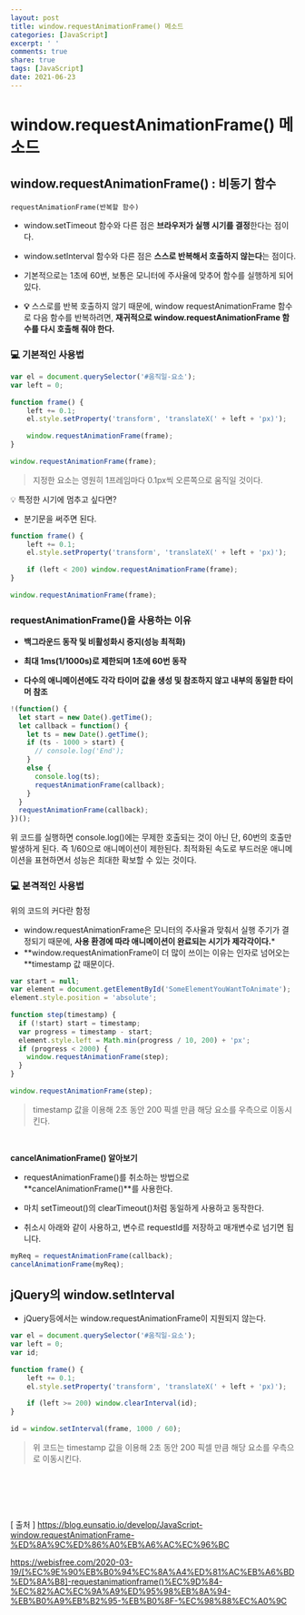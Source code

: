 ```yaml
---
layout: post
title: window.requestAnimationFrame() 메소드
categories: [JavaScript]
excerpt: ' '
comments: true
share: true
tags: [JavaScript]
date: 2021-06-23
---
```



# window.requestAnimationFrame() 메소드



## window.requestAnimationFrame() : 비동기 함수

    requestAnimationFrame(반복할 함수)

* window.setTimeout 함수와 다른 점은 **브라우저가 실행 시기를 결정**한다는 점이다.

* window.setInterval 함수와 다른 점은 **스스로 반복해서 호출하지 않는다**는 점이다.
* 기본적으로는 1초에 60번, 보통은 모니터에 주사율에 맞추어 함수를 실행하게 되어있다.
* **💡** 스스로를 반복 호출하지 않기 때문에, window requestAnimationFrame 함수로 다음 함수를 반복하려면, **재귀적으로 window.requestAnimationFrame 함수를 다시 호출해 줘야 한다.**

###  💻 기본적인 사용법

```javascript
var el = document.querySelector('#움직일-요소');
var left = 0;
 
function frame() {
    left += 0.1;
    el.style.setProperty('transform', 'translateX(' + left + 'px)');
 
    window.requestAnimationFrame(frame);
}
 
window.requestAnimationFrame(frame);
```

> 지정한 요소는 영원히 1프레임마다 0.1px씩 오른쪽으로 움직일 것이다.

💡 특정한 시기에 멈추고 싶다면?

- 분기문을 써주면 된다.

```javascript
function frame() {
    left += 0.1;
    el.style.setProperty('transform', 'translateX(' + left + 'px)');
 
    if (left < 200) window.requestAnimationFrame(frame);
}
 
window.requestAnimationFrame(frame);
```



### requestAnimationFrame()을 사용하는 이유

- **백그라운드 동작 및 비활성화시 중지(성능 최적화)**

- **최대 1ms(1/1000s)로 제한되며 1초에 60번 동작**
- **다수의 애니메이션에도 각각 타이머 값을 생성 및 참조하지 않고 내부의 동일한 타이머 참조** 

```javascript
!(function() {
  let start = new Date().getTime();
  let callback = function() {
    let ts = new Date().getTime();
    if (ts - 1000 > start) {
      // console.log('End');
    }
    else {
      console.log(ts);
      requestAnimationFrame(callback);
    }
  }
  requestAnimationFrame(callback);
})();
```

위 코드를 실행하면 console.log()에는 무제한 호출되는 것이 아닌 단, 60번의 호출만 발생하게 된다. 즉 1/60으로 애니메이션이 제한된다. 최적화된 속도로 부드러운 애니메이션을 표현하면서 성능은 최대한 확보할 수 있는 것이다.



### 💻 본격적인 사용법

위의 코드의 커다란 함정
- window.requestAnimationFrame은 모니터의 주사율과 맞춰서 실행 주기가 결정되기 때문에, **사용 환경에 따라 애니메이션이 완료되는 시기가 제각각이다.***
- **window.requestAnimationFrame이 더 많이 쓰이는 이유는 인자로 넘어오는 **timestamp 값 때문이다.

```javascript
var start = null;
var element = document.getElementById('SomeElementYouWantToAnimate');
element.style.position = 'absolute';
 
function step(timestamp) {
  if (!start) start = timestamp;
  var progress = timestamp - start;
  element.style.left = Math.min(progress / 10, 200) + 'px';
  if (progress < 2000) {
    window.requestAnimationFrame(step);
  }
}
 
window.requestAnimationFrame(step);
```

> timestamp 값을 이용해 2초 동안 200 픽셀 만큼 해당 요소를 우측으로 이동시킨다. 

</br>



**cancelAnimationFrame() 알아보기**

- requestAnimationFrame()를 취소하는 방법으로 **cancelAnimationFrame()**를 사용한다. 

- 마치 setTimeout()의 clearTimeout()처럼 동일하게 사용하고 동작한다.

- 취소시 아래와 같이 사용하고, 변수르 requestId를 저장하고 매개변수로 넘기면 됩니다.

```javascript
myReq = requestAnimationFrame(callback);
cancelAnimationFrame(myReq);
```



## jQuery의 window.setInterval 

  - jQuery등에서는 window.requestAnimationFrame이 지원되지 않는다.

```javascript
var el = document.querySelector('#움직일-요소');
var left = 0;
var id;
 
function frame() {
    left += 0.1;
    el.style.setProperty('transform', 'translateX(' + left + 'px)');
 
    if (left >= 200) window.clearInterval(id);
}
 
id = window.setInterval(frame, 1000 / 60);
```
> 위 코드는 timestamp 값을 이용해 2초 동안 200 픽셀 만큼 해당 요소를 우측으로 이동시킨다.




<br>
<br>
<br>
<br>

[ 출처 ] https://blog.eunsatio.io/develop/JavaScript-window.requestAnimationFrame-%ED%8A%9C%ED%86%A0%EB%A6%AC%EC%96%BC

https://webisfree.com/2020-03-19/[%EC%9E%90%EB%B0%94%EC%8A%A4%ED%81%AC%EB%A6%BD%ED%8A%B8]-requestanimationframe()%EC%9D%84-%EC%82%AC%EC%9A%A9%ED%95%98%EB%8A%94-%EB%B0%A9%EB%B2%95-%EB%B0%8F-%EC%98%88%EC%A0%9C